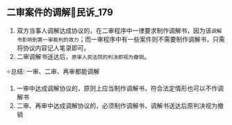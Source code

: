 

## 二审案件的调解🚪民诉_179

1. 双方当事人调解达成协议的，在二审程序中一律要求制作调解书，因为该`调解书影响到第一审裁判的效力`；而一审程序中有一些案件则不需要制作调解书，只需将协议内容记人笔录即可。
2. 二审调解书送达后，`原审人民法院的判决即视为撤销`。

⭐总结: 一审、二审、再审都能调解

1. 一审中达成调解协议的，原则上应当制作调解书，符合法定情形也可以不作调解书
2. 二审、再审中达成调解协议的，必须制作调解书，调解书送达后原判决视为撤销
